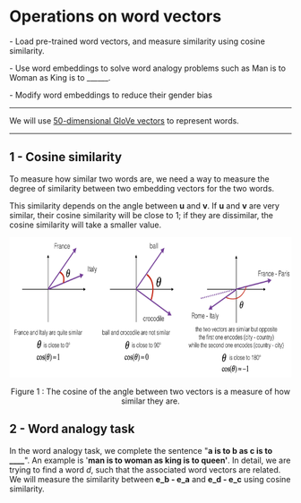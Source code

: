 # Operations on word vectors

<div>
  <p> - Load pre-trained word vectors, and measure similarity using cosine similarity. </p>
  <p> - Use word embeddings to solve word analogy problems such as Man is to Woman as King is to ______. </p>
  <p> - Modify word embeddings to reduce their gender bias </p>
</div>
<hr>
<div>
  <p>We will use <a href="https://nlp.stanford.edu/projects/glove/">50-dimensional GloVe vectors</a> to represent words.</p>
</div>
<hr>
<div>
  <h2>1 - Cosine similarity</h2>

To measure how similar two words are, we need a way to measure the degree of similarity between two embedding vectors for the two words.

This similarity depends on the angle between <b>u</b> and <b>v</b>. If <b>u</b> and <b>v</b> are very similar, their cosine similarity will be close to 1; if they are dissimilar, the cosine similarity will take a smaller value. 

<img src="images/cosine_sim.png" style="width:800px;height:250px;">
<p align='center'>Figure 1 : The cosine of the angle between two vectors is a measure of how similar they are.</p>

  <h2>2 - Word analogy task </h2>

In the word analogy task, we complete the sentence "<b>a is to b as c is to ____</b>". An example is '<b>man is to woman as king is to queen'</b>. In detail, we are trying to find a word *d*, such that the associated word vectors are related. We will measure the similarity between <b>e_b - e_a</b> and <b>e_d - e_c</b> using cosine similarity.
</div>



